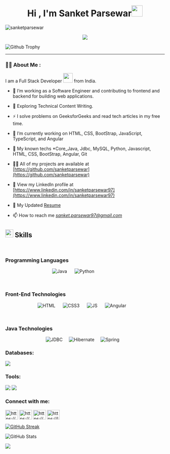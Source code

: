 <h1 align="center"><b>Hi , I'm Sanket Parsewar</b><img src="https://media.giphy.com/media/hvRJCLFzcasrR4ia7z/giphy.gif" width="35"></h1>

<p align="left"> <img src="https://komarev.com/ghpvc/?username=sanketparsewar&label=Profile%20views&color=0e75b6&style=flat" alt="sanketparsewar" /> </p>

<p align="center"> 
  <img src="https://readme-typing-svg.herokuapp.com?font=Time+New+Roman&color=cyan&size=25&center=true&vCenter=true&width=600&height=100&lines=<>+I'm+InnoDareDevil,;Danger+is+my+Playground,;Innovation+is+my+Weapon!,;A+passionate+Developer,;Computer+Science+and+Engineering+Student,;Active+Learner,;Love+to+learn+new+stuffs..</>">
</p>



![Github Trophy](https://github-profile-trophy.vercel.app/?username=sanketparsewar&theme=discord)

---

### :man_technologist: About Me :
I am a Full Stack Developer <img src="https://media.giphy.com/media/WUlplcMpOCEmTGBtBW/giphy.gif" width="30"> from India.

- :telescope: I’m working as a Software Engineer and contributing to frontend and backend for building web applications.

- :seedling: Exploring Technical Content Writing.

- :zap: I solve problems on GeeksforGeeks and read tech articles in my free time.





- 🔭 I’m currently working on HTML, CSS, BootStrap, JavaScript, TypeScript, and Angular

- 🌱 My known techs *Core_Java, Jdbc, MySQL, Python, Javascript, HTML, CSS, BootStrap, Angular, Git

- 👨‍💻 All of my projects are available at [https://github.com/sanketparsewar](https://github.com/sanketparsewar)

- 🔗 View my LinkedIn profile at [https://www.linkedin.com/in/sanketparsewar97](https://www.linkedin.com/in/sanketparsewar97)

- 📄 My Updated [Resume](https://www.linkedin.com/in/sanketparsewar97/overlay/1720705836164/single-media-viewer/?profileId=ACoAADQDar8BiC1YxMTtQUqumeqdByPPw05MDg4)

- 📫 How to reach me *sanket.parsewar97@gmail.com*


## <img src="https://media2.giphy.com/media/QssGEmpkyEOhBCb7e1/giphy.gif?cid=ecf05e47a0n3gi1bfqntqmob8g9aid1oyj2wr3ds3mg700bl&rid=giphy.gif" width ="25"><b> Skills</b>
<br>
<h3>Programming Languages</h3>
<p align="center">
<td>
    <a>
      <img src="https://img.shields.io/badge/java-%23ED8B00.svg?&style=for-the-badge&logo=java&logoColor=white" alt="Java">
    </a>&nbsp;&nbsp;&nbsp;&nbsp;
</td>
<td>
    <a>
      <img src="https://img.shields.io/badge/Python%20-%2314354C.svg?style=for-the-badge&logo=python&logoColor=white" alt="Python">
    </a>&nbsp;&nbsp;&nbsp;&nbsp;
</td>
<td>
    <a>
        &nbsp;
    </a>&nbsp;&nbsp;&nbsp;&nbsp;
</td>
<td>
    <a>
        &nbsp;
    </a>&nbsp;&nbsp;&nbsp;&nbsp;
</td>
</p>

<br>
<h3>Front-End Technologies</h3>
<p align="center">
    <td>
        <a>
            <img src="https://img.shields.io/badge/html_5%20-%23E34F26.svg?&style=for-the-badge&logo=html5&logoColor=white" alt="HTML">
        </a>
        &nbsp;&nbsp;&nbsp;&nbsp;
    </td>
    <td>
        <a>
            <img src="https://img.shields.io/badge/css_3%20-%231572B6.svg?&style=for-the-badge&logo=css3&logoColor=white" alt="CSS3">
        </a>
        &nbsp;&nbsp;&nbsp;&nbsp;
    </td>
    <td>
        <a>
            <img src="https://img.shields.io/badge/javascript%20-F7DF1E.svg?&style=for-the-badge&logo=javascript&logoColor=white" alt="JS">
        </a>
        &nbsp;&nbsp;&nbsp;&nbsp;
    </td>
    <td>
        <a>
            <img src="https://img.shields.io/badge/angular%20-red.svg?&style=for-the-badge&logo=angular&logoColor=white" alt="Angular">
        </a>
        &nbsp;&nbsp;&nbsp;&nbsp;
    </td>
<!--     <td>
        <a>
            <img src="https://img.shields.io/badge/react%20-61DAFB.svg?&style=for-the-badge&logo=react&logoColor=white" alt="React">
        </a>
        &nbsp;&nbsp;&nbsp;&nbsp;
    </td> -->
</p>

<br>
<h3>Java Technologies</h3>
<p align="center">
        <td><a><img src="https://img.shields.io/badge/jdbc%20-%23ED8B00.svg?&style=for-the-badge&logo=jdbc&logoColor=white" alt="JDBC"></a>&nbsp;&nbsp;&nbsp;&nbsp;</td>
<!--         <td><a><img src="https://img.shields.io/badge/jsp%20-%23ED8B00.svg?&style=for-the-badge&logo=jsp&logoColor=white" alt="JSP"></a>&nbsp;&nbsp;&nbsp;&nbsp;</td> -->
<!--         <td><a><img src="https://img.shields.io/badge/Servlets%20-%23ED8B00.svg?&style=for-the-badge&logo=servlets&logoColor=white" alt="Servlets"></a>&nbsp;&nbsp;&nbsp;&nbsp;</td> -->
        <td><a><img src="https://img.shields.io/badge/hibernate%20-gray.svg?&style=for-the-badge&logo=hibernate&logoColor=white" alt="Hibernate"></a>&nbsp;&nbsp;&nbsp;&nbsp;</td>
        <td><a><img src="https://img.shields.io/badge/spring%20-%6DB33F.svg?&style=for-the-badge&logo=spring&logoColor=white" alt="Spring"></a>&nbsp;&nbsp;&nbsp;&nbsp;</td>
<!--         <td><a><img src="https://img.shields.io/badge/spring_boot%20-%6DB33F.svg?&style=for-the-badge&logo=springboot&logoColor=white" alt="Spring Boot"></a>&nbsp;&nbsp;&nbsp;&nbsp;</td> -->
</p>









</p>
<h3 align="left">Databases:</h3>
<p>
  <img src="https://img.shields.io/badge/MySQL-00000F?style=for-the-badge&logo=mysql&logoColor=white" />
</p>
<h3 align="left">Tools:</h3>
<p>
  <img src="https://img.shields.io/badge/Visual_Studio_Code-0078D4?style=for-the-badge&logo=visual%20studio%20code&logoColor=white" />
  <img src="https://img.shields.io/badge/Eclipse-2C2255?style=for-the-badge&logo=eclipse&logoColor=white" />
</p>




<h3 align="left">Connect with me:</h3>
<p align="left">
<a href="https://www.linkedin.com/in/sanketparsewar97/" target="blank"><img align="center" src="https://raw.githubusercontent.com/rahuldkjain/github-profile-readme-generator/master/src/images/icons/Social/linked-in-alt.svg" alt="https://www.linkedin.com/in/sanketparsewar97/" height="30" width="40" /></a>
<a href="https://www.codechef.com/users/sanketp2001" target="blank"><img align="center" src="https://cdn.jsdelivr.net/npm/simple-icons@3.1.0/icons/codechef.svg" alt="https://www.codechef.com/users/sanketp2001" height="30" width="40" /></a>
<a href="https://www.hackerrank.com/profile/sanket_parsewar1" target="blank"><img align="center" src="https://raw.githubusercontent.com/rahuldkjain/github-profile-readme-generator/master/src/images/icons/Social/hackerrank.svg" alt="https://www.hackerrank.com/profile/sanket_parsewar1" height="30" width="40" /></a>
<a href="https://www.leetcode.com/sanketparsewar/" target="blank"><img align="center" src="https://raw.githubusercontent.com/rahuldkjain/github-profile-readme-generator/master/src/images/icons/Social/leet-code.svg" alt="https://leetcode.com/sanketparsewar/" height="30" width="40" /></a>
</p>


[![GitHub Streak](https://github-readme-streak-stats.herokuapp.com?user=sanketparsewar&theme=blueberry&date_format=M%20j%5B%2C%20Y%5D)](https://git.io/streak-stats)


![GitHub Stats](https://github-readme-stats.vercel.app/api?username=sanketparsewar&show_icons=true&theme=radical)

<img align="center" src="https://github-readme-stats.vercel.app/api/top-langs/?username=sanketparsewar&layout=compact&theme=cobalt&hide_border=true" />

